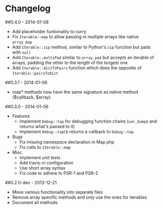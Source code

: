 # Changelog

##0.4.0 - 2014-01-08
- Add placeholder funtionality to curry
- Fix `Iterable::map` to allow passing in multiple arrays like native `array_map`
- Add `Iterable::zip` method, similar to Python's `zip` function 
  but pads with `null`
- Add `Iterable::multiPad` similar to `array_pad` but accepts an iterable of
  arrays, padding the other to the length of the longest one
- Add `Iterable::dictToPairs` function which does the opposite
  of `Iterable::pairsToDict`

##0.3.1 - 2014-01-06
- map\* methods now have the same signature as native method ($callback, $array)

##0.3.0 - 2014-01-06
- Features
  - Implement `Debug::tap` for debugging function chains
    (`var_dump`s and returns what's passed to it)
  - Implement `Debug::tapCb` returns a callback to `Debug::tap`
- Bugs
  - Fix missing namespace declaration in Map.php
  - Fix calls to `Iterable::map`
- Misc
  - Implement unit tests
  - Add travis-ci configuration
  - Use short array syntax
  - Fix code to adhere to PSR-1 and PSR-2

##0.2.0-dev - 2013-12-21
- Move various functionality into separate files
- Remove array specific methods and only use the ones for iterables
- Document all methods
